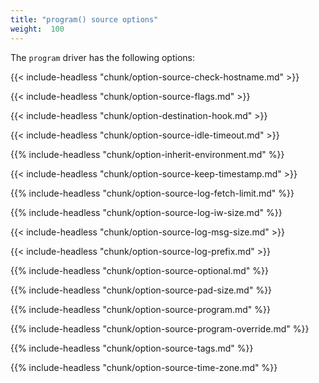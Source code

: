 ```yaml
---
title: "program() source options"
weight:  100
---
```

<!-- DISCLAIMER: This file is based on the syslog-ng Open Source Edition documentation https://github.com/balabit/syslog-ng-ose-guides/commit/2f4a52ee61d1ea9ad27cb4f3168b95408fddfdf2 and is used under the terms of The syslog-ng Open Source Edition Documentation License. The file has been modified by Axoflow. -->

The `program` driver has the following options:

{{< include-headless "chunk/option-source-check-hostname.md" >}}

{{< include-headless "chunk/option-source-flags.md" >}}

{{< include-headless "chunk/option-destination-hook.md" >}}

{{< include-headless "chunk/option-source-idle-timeout.md" >}}

{{% include-headless "chunk/option-inherit-environment.md" %}}

{{< include-headless "chunk/option-source-keep-timestamp.md" >}}

{{% include-headless "chunk/option-source-log-fetch-limit.md" %}}

{{% include-headless "chunk/option-source-log-iw-size.md" %}}

{{< include-headless "chunk/option-source-log-msg-size.md" >}}

{{< include-headless "chunk/option-source-log-prefix.md" >}}

{{% include-headless "chunk/option-source-optional.md" %}}

{{% include-headless "chunk/option-source-pad-size.md" %}}

{{% include-headless "chunk/option-source-program.md" %}}

{{% include-headless "chunk/option-source-program-override.md" %}}

{{% include-headless "chunk/option-source-tags.md" %}}

{{% include-headless "chunk/option-source-time-zone.md" %}}

